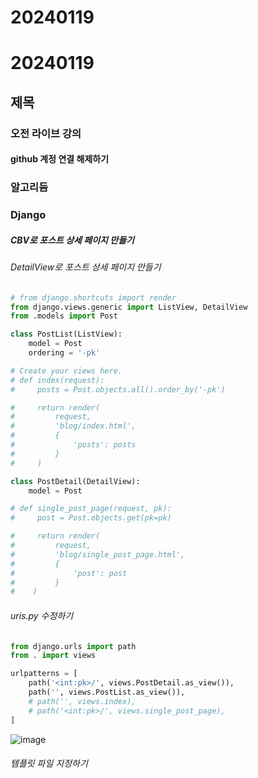 # 20240119
# 20240119
## 제목

### 오전 라이브 강의

#### github 계정 연결 해제하기

### 알고리듬

### Django

##### CBV로 포스트 상세 페이지 만들기

###### DetailView로 포스트 상세 페이지 만들기
``` python
# from django.shortcuts import render
from django.views.generic import ListView, DetailView
from .models import Post

class PostList(ListView):
    model = Post
    ordering = '-pk'

# Create your views here.
# def index(request):
#     posts = Post.objects.all().order_by('-pk')

#     return render(
#         request,
#         'blog/index.html',
#         {
#             'posts': posts
#         }
#     )

class PostDetail(DetailView):
    model = Post

# def single_post_page(request, pk):
#     post = Post.objects.get(pk=pk)

#     return render(
#         request,
#         'blog/single_post_page.html',
#         {
#             'post': post
#         }
#    )
```

###### uris.py 수정하기
``` python
from django.urls import path
from . import views

urlpatterns = [
    path('<int:pk>/', views.PostDetail.as_view()),
    path('', views.PostList.as_view()),
    # path('', views.index),
    # path('<int:pk>/', views.single_post_page),
]
```

![image](https://github.com/qldrh112/TIL/assets/69291489/b656a4ea-2b87-4498-b78a-7666525c4990)

###### 템플릿 파일 지정하기
